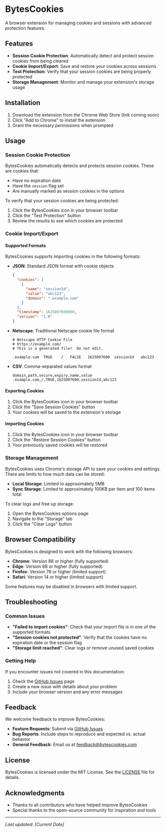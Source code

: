 # BytesCookies

A browser extension for managing cookies and sessions with advanced protection features.

## Features

- **Session Cookie Protection**: Automatically detect and protect session cookies from being cleared
- **Cookie Import/Export**: Save and restore your cookies across sessions
- **Test Protection**: Verify that your session cookies are being properly protected
- **Storage Management**: Monitor and manage your extension's storage usage

## Installation

1. Download the extension from the Chrome Web Store (link coming soon)
2. Click "Add to Chrome" to install the extension
3. Grant the necessary permissions when prompted

## Usage

### Session Cookie Protection

BytesCookies automatically detects and protects session cookies. These are cookies that:
- Have no expiration date
- Have the `session` flag set
- Are manually marked as session cookies in the options

To verify that your session cookies are being protected:
1. Click the BytesCookies icon in your browser toolbar
2. Click the "Test Protection" button
3. Review the results to see which cookies are protected

### Cookie Import/Export

#### Supported Formats

BytesCookies supports importing cookies in the following formats:

- **JSON**: Standard JSON format with cookie objects
  ```json
  {
    "cookies": [
      {
        "name": "sessionId",
        "value": "abc123",
        "domain": ".example.com"
      }
    ],
    "timestamp": 1625097600000,
    "version": "1.0"
  }
  ```

- **Netscape**: Traditional Netscape cookie file format
  ```
  # Netscape HTTP Cookie File
  # https://example.com/
  # This is a generated file!  Do not edit.
  
  .example.com	TRUE	/	FALSE	1625097600	sessionId	abc123
  ```

- **CSV**: Comma-separated values format
  ```
  domain,path,secure,expiry,name,value
  .example.com,/,TRUE,1625097600,sessionId,abc123
  ```

#### Exporting Cookies

1. Click the BytesCookies icon in your browser toolbar
2. Click the "Save Session Cookies" button
3. Your cookies will be saved to the extension's storage

#### Importing Cookies

1. Click the BytesCookies icon in your browser toolbar
2. Click the "Restore Session Cookies" button
3. Your previously saved cookies will be restored

### Storage Management

BytesCookies uses Chrome's storage API to save your cookies and settings. There are limits to how much data can be stored:

- **Local Storage**: Limited to approximately 5MB
- **Sync Storage**: Limited to approximately 100KB per item and 100 items total

To clear logs and free up storage:
1. Open the BytesCookies options page
2. Navigate to the "Storage" tab
3. Click the "Clear Logs" button

## Browser Compatibility

BytesCookies is designed to work with the following browsers:

- **Chrome**: Version 88 or higher (fully supported)
- **Edge**: Version 88 or higher (fully supported)
- **Firefox**: Version 78 or higher (limited support)
- **Safari**: Version 14 or higher (limited support)

Some features may be disabled in browsers with limited support.

## Troubleshooting

### Common Issues

- **"Failed to import cookies"**: Check that your import file is in one of the supported formats
- **"Session cookies not protected"**: Verify that the cookies have no expiration date or the session flag
- **"Storage limit reached"**: Clear logs or remove unused saved cookies

### Getting Help

If you encounter issues not covered in this documentation:

1. Check the [GitHub Issues](https://github.com/fisapool/BytesCookies/issues) page
2. Create a new issue with details about your problem
3. Include your browser version and any error messages

## Feedback

We welcome feedback to improve BytesCookies:

- **Feature Requests**: Submit via [GitHub Issues](https://github.com/fisapool/BytesCookies/issues)
- **Bug Reports**: Include steps to reproduce and expected vs. actual behavior
- **General Feedback**: Email us at feedback@bytescookies.com

## License

BytesCookies is licensed under the MIT License. See the [LICENSE](LICENSE) file for details.

## Acknowledgments

- Thanks to all contributors who have helped improve BytesCookies
- Special thanks to the open-source community for inspiration and tools

---

*Last updated: [Current Date]* 